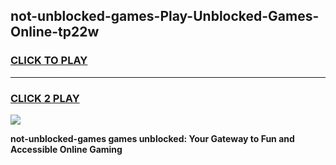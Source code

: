 
## not-unblocked-games-Play-Unblocked-Games-Online-tp22w
<h3>
<a href="https://premium76.site?title=not-unblocked-games&ref=24A">CLICK TO PLAY</a></h3>
<hr>

<h3>
<a href="https://premium76.site?title=not-unblocked-games&ref=24A">CLICK 2 PLAY</a>
  
</h3>

<a href="https://premium76.site?title=not-unblocked-games&ref=24A"><img src="https://clearcache.store/games.png"></a>


**not-unblocked-games games unblocked: Your Gateway to Fun and Accessible Online Gaming**
